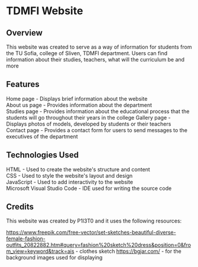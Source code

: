 # TDMFI Website

## Overview

This website was created to serve as a way of information for students from the TU Sofia, college of Sliven, TDMFI department. 
Users can find information about their studies, teachers, what will the curriculum be and more <br>

## Features

Home page - Displays brief information about the website <br>
About us page - Provides information about the department  <br>
Studies page - Provides information about the educational process that the students will go throughout their years in the college
Gallery page - Displays photos of models, developed by students or their teachers <br>
Contact page - Provides a contact form for users to send messages to the executives of the department <br>

## Technologies Used

HTML - Used to create the website's structure and content <br>
CSS - Used to style the website's layout and design <br>
JavaScript - Used to add interactivity to the website <br>
Microsoft Visual Studio Code - IDE used for writing the source code

## Credits

This website was created by P1l3T0 and it uses the following resources: <br>

https://www.freepik.com/free-vector/set-sketches-beautiful-diverse-female-fashion-outfits_20822882.htm#query=fashion%20sketch%20dress&position=0&from_view=keyword&track=ais - clothes sketch
https://bgjar.com/ - for the background images used for displaying 
